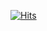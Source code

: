 


[![Hits](https://hits.seeyoufarm.com/api/count/incr/badge.svg?url=https%3A%2F%2Fgithub.com%2Fch1hyun&count_bg=%232D0342&title_bg=%23000C34&icon=&icon_color=%232AF6AC&title=hits&edge_flat=false)](https://hits.seeyoufarm.com)
